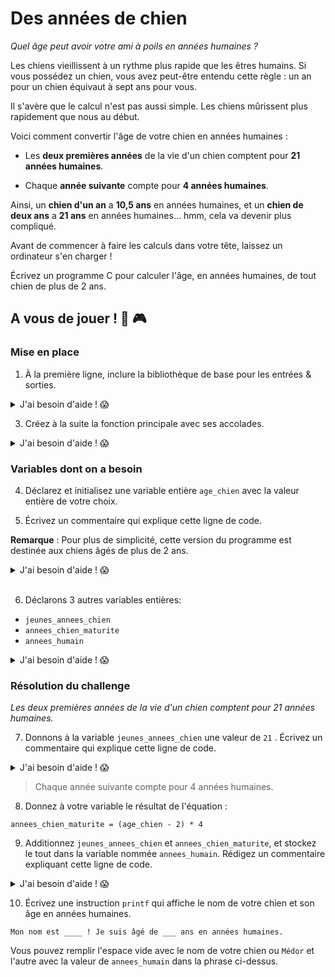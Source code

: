 # Des années de chien

*Quel âge peut avoir votre ami à poils en années humaines ?*

Les chiens vieillissent à un rythme plus rapide que les êtres humains. Si vous possédez un chien, vous avez peut-être entendu cette règle : un an pour un chien équivaut à sept ans pour vous.

Il s'avère que le calcul n'est pas aussi simple. Les chiens mûrissent plus rapidement que nous au début.

Voici comment convertir l'âge de votre chien en années humaines :

- Les **deux premières années** de la vie d'un chien comptent pour **21 années humaines**.

- Chaque **année suivante** compte pour **4 années humaines**.


Ainsi, un **chien d'un an** a **10,5 ans** en années humaines, et un **chien de deux ans** a **21 ans** en années humaines... hmm, cela va devenir plus compliqué.

Avant de commencer à faire les calculs dans votre tête, laissez un ordinateur s'en charger !

Écrivez un programme C pour calculer l'âge, en années humaines, de tout chien de plus de 2 ans.


## A vous de jouer ! 🧩 🎮

### Mise en place


1. À la première ligne, inclure la bibliothèque de base pour les entrées & sorties.

  <details>
  <summary>J'ai besoin d'aide ! 😱</summary>
  <p>

  ```c
  #include <stdio.h>
  ```
  </p>
  </details>


 3. Créez à la suite la fonction principale avec ses accolades.

  <details>
  <summary>J'ai besoin d'aide ! 😱</summary>
  <p>

  ```c
  int main() {

   // Votre code ci-dessous entre les accolades

  }
  ```

  </p>
  </details>


### Variables dont on a besoin

4. Déclarez et initialisez une variable entière `age_chien` avec la valeur entière de votre choix.

5. Écrivez un commentaire qui explique cette ligne de code.

  **Remarque** : Pour plus de simplicité, cette version du programme est destinée aux chiens âgés de plus de 2 ans.

  <details>
  <summary>J'ai besoin d'aide ! 😱</summary>
  <p>

  ```c
  // L'âge de mon chien
  int age_chien = 8;
  ```
  </p>
  </details>

<br />

6. Déclarons 3 autres variables entières:
  - `jeunes_annees_chien`
  - `annees_chien_maturite`
  - `annees_humain`

  <details>
  <summary>J'ai besoin d'aide ! 😱</summary>
  <p>

  - possibilité de le faire en une ligne:

  ```c
  int jeunes_annees_chien, annees_chien_maturite, annees_humain;
  ```

  - possibilité de le faire séparément:

  ```c
  int jeunes_annees_chien;
  int annees_chien_maturite;
  int annees_humain;
  ```

  </p>
  </details>


### Résolution du challenge

*Les deux premières années de la vie d'un chien comptent pour 21 années humaines.*

7. Donnons à la variable `jeunes_annees_chien` une valeur de `21` . Écrivez un commentaire qui explique cette ligne de code.

  <details>
  <summary>J'ai besoin d'aide ! 😱</summary>
  <p>

  ```c
  // Les 2 premières années
  jeunes_annees_chien = 21;
  ```

  </p>
  </details>

>Chaque année suivante compte pour 4 années humaines.

8. Donnez à votre variable le résultat de l'équation  :

  `annees_chien_maturite = (age_chien - 2) * 4`

9. Additionnez `jeunes_annees_chien` et `annees_chien_maturite`, et stockez le tout dans la variable nommée `annees_humain`.
Rédigez un commentaire expliquant cette ligne de code.

  <details>
  <summary>J'ai besoin d'aide ! 😱</summary>
  <p>

  ```c
  annees_humain = jeunes_annees_chien + annees_chien_maturite;
  ```

  </p>
  </details>


10. Écrivez une instruction `printf` qui affiche le nom de votre chien et son âge en années humaines.

  `Mon nom est ____ ! Je suis âgé de ___ ans en années humaines.`

  Vous pouvez remplir l'espace vide avec le nom de votre chien ou `Médor` et l'autre  avec la valeur de `annees_humain` dans la phrase ci-dessus.
